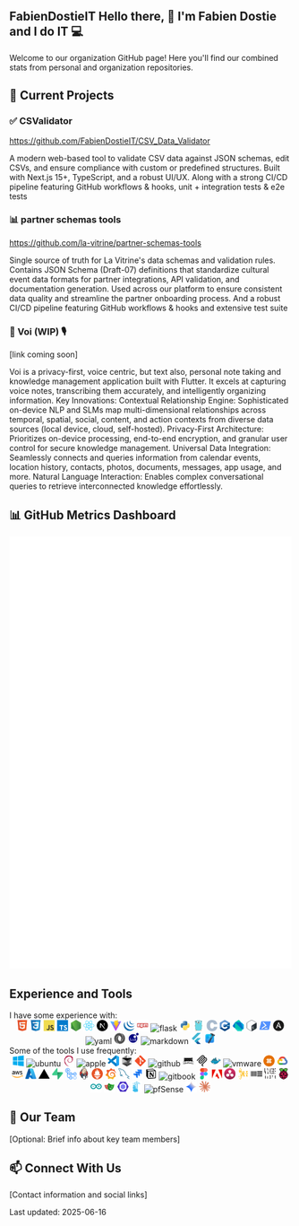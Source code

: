 ## FabienDostieIT Hello there, 👋 I'm Fabien Dostie and I do IT 💻

Welcome to our organization GitHub page! Here you'll find our combined stats from personal and organization repositories.

## 🚀 Current Projects
### ✅ CSValidator
https://github.com/FabienDostieIT/CSV_Data_Validator

A modern web-based tool to validate CSV data against JSON schemas, edit CSVs, and ensure compliance with custom or predefined structures. Built with Next.js 15+, TypeScript, and a robust UI/UX. Along with a strong CI/CD pipeline featuring GitHub workflows & hooks, unit + integration tests & e2e tests

### 📊 partner schemas tools
https://github.com/la-vitrine/partner-schemas-tools

Single source of truth for La Vitrine's data schemas and validation rules. Contains JSON Schema (Draft-07) definitions that standardize cultural event data formats for partner integrations, API validation, and documentation generation. Used across our platform to ensure consistent data quality and streamline the partner onboarding process. And a robust CI/CD pipeline featuring GitHub workflows & hooks and extensive test suite

### 🚧 Voi (WIP) 🎙️
[link coming soon]

Voi is a privacy-first, voice centric, but text also, personal note taking and knowledge management application built with Flutter. It excels at capturing voice notes, transcribing them accurately, and intelligently organizing information.
Key Innovations:
Contextual Relationship Engine: Sophisticated on-device NLP and SLMs map multi-dimensional relationships across temporal, spatial, social, content, and action contexts from diverse data sources (local device, cloud, self-hosted).
Privacy-First Architecture: Prioritizes on-device processing, end-to-end encryption, and granular user control for secure knowledge management.
Universal Data Integration: Seamlessly connects and queries information from calendar events, location history, contacts, photos, documents, messages, app usage, and more.
Natural Language Interaction: Enables complex conversational queries to retrieve interconnected knowledge effortlessly.

## 📊 GitHub Metrics Dashboard

<div align="center">
  <!-- GitHub Metrics SVG will be here -->
  <img src="./metrics.svg" alt="GitHub Metrics" />
</div>

<div align="center">
  <!-- Placeholder for potential future content or removed sections -->
</div>

## Experience and Tools


<summary>I have some experience with:</summary>

<div align="center">
  <!-- Web -->
  <img src="https://raw.githubusercontent.com/devicons/devicon/master/icons/html5/html5-original.svg" alt="html5" width="20" height="20"/>
  <img src="https://raw.githubusercontent.com/devicons/devicon/master/icons/css3/css3-original.svg" alt="css3" width="20" height="20"/>
  <img src="https://raw.githubusercontent.com/devicons/devicon/master/icons/javascript/javascript-original.svg" alt="javascript" width="20" height="20"/>
  <img src="https://raw.githubusercontent.com/devicons/devicon/master/icons/typescript/typescript-original.svg" alt="typescript" width="20" height="20"/>
  <img src="https://raw.githubusercontent.com/devicons/devicon/master/icons/nodejs/nodejs-original.svg" alt="nodejs" width="20" height="20"/>
  <img src="https://raw.githubusercontent.com/devicons/devicon/master/icons/react/react-original.svg" alt="react" width="20" height="20"/>
  <img src="https://raw.githubusercontent.com/devicons/devicon/master/icons/nextjs/nextjs-original.svg" alt="nextjs" width="20" height="20"/>
  <img src="https://raw.githubusercontent.com/devicons/devicon/master/icons/vitejs/vitejs-original.svg" alt="vite" width="20" height="20"/>
  <img src="https://raw.githubusercontent.com/devicons/devicon/master/icons/jquery/jquery-original.svg" alt="jquery" width="20" height="20"/>
  <img src="https://raw.githubusercontent.com/devicons/devicon/master/icons/npm/npm-original-wordmark.svg" alt="npm" width="20" height="20"/>
  <!-- Backend -->
  <img src="https://cdn.simpleicons.org/flask/ffffff" alt="flask" width="20" height="20"/>
  <img src="https://raw.githubusercontent.com/devicons/devicon/master/icons/python/python-original.svg" alt="python" width="20" height="20"/>
  <img src="https://raw.githubusercontent.com/devicons/devicon/master/icons/go/go-original.svg" alt="go" width="20" height="20"/>
  <img src="https://raw.githubusercontent.com/devicons/devicon/master/icons/c/c-original.svg" alt="c" width="20" height="20"/>
  <img src="https://raw.githubusercontent.com/devicons/devicon/master/icons/cplusplus/cplusplus-original.svg" alt="cplusplus" width="20" height="20"/>
  <img src="https://raw.githubusercontent.com/devicons/devicon/master/icons/dart/dart-original.svg" alt="dart" width="20" height="20"/>
  <!-- Infra/Scripting -->
  <img src="https://raw.githubusercontent.com/devicons/devicon/master/icons/bash/bash-original.svg" alt="bash" width="20" height="20"/> 
  <img src="https://raw.githubusercontent.com/devicons/devicon/master/icons/powershell/powershell-original.svg" alt="powershell" width="20" height="20"/>
  <img src="https://raw.githubusercontent.com/devicons/devicon/master/icons/ansible/ansible-original.svg" alt="ansible" width="20" height="20"/>
  <img src="https://cdn.simpleicons.org/yaml/ffffff" alt="yaml" width="20" height="20"/>
  <!-- Data/Markup -->
  <img src="https://raw.githubusercontent.com/devicons/devicon/master/icons/json/json-plain.svg" alt="json" width="20" height="20"/>
  <img src="https://raw.githubusercontent.com/devicons/devicon/master/icons/lua/lua-original.svg" alt="lua" width="20" height="20"/>
  <img src="https://cdn.simpleicons.org/markdown/ffffff" alt="markdown" width="20" height="20"/>
  <!-- Mobile/Other -->
  <img src="https://raw.githubusercontent.com/devicons/devicon/master/icons/flutter/flutter-original.svg" alt="flutter" width="20" height="20"/>
  <img src="https://raw.githubusercontent.com/devicons/devicon/master/icons/xcode/xcode-original.svg" alt="xcode" width="20" height="20"/>
</div>
</details>


<summary>Some of the tools I use frequently:</summary>

<div align="center">
  <!-- OS -->
  <img src="https://raw.githubusercontent.com/devicons/devicon/master/icons/windows8/windows8-original.svg" alt="windows" width="20" height="20"/>
  <img src="https://cdn.simpleicons.org/ubuntu/ffffff" alt="ubuntu" width="20" height="20"/>
  <img src="https://raw.githubusercontent.com/devicons/devicon/master/icons/debian/debian-original.svg" alt="debian" width="20" height="20"/>
  <img src="https://cdn.simpleicons.org/apple/ffffff" alt="apple" width="20" height="20"/>
  <!-- Dev Env -->
  <img src="https://raw.githubusercontent.com/devicons/devicon/master/icons/vscode/vscode-original.svg" alt="vscode" width="20" height="20"/>
  <img src="../assets/icons/cursor.svg" alt="Cursor IDE" width="20" height="20"/>
  <img src="https://raw.githubusercontent.com/devicons/devicon/master/icons/git/git-original.svg" alt="git" width="20" height="20"/>
  <img src="https://cdn.simpleicons.org/github/ffffff" alt="github" width="20" height="20"/>
  <img src="https://raw.githubusercontent.com/devicons/devicon/master/icons/ohmyzsh/ohmyzsh-original.svg" alt="ohmyzsh" width="20" height="20"/>
  <img src="../assets/icons/mcp.svg" alt="mcp" width="20" height="20"/>
  <!-- Virtualization/Container -->
  <img src="https://raw.githubusercontent.com/devicons/devicon/master/icons/docker/docker-original.svg" alt="docker" width="20" height="20"/>
  <img src="https://cdn.simpleicons.org/vmware/ffffff" alt="vmware" width="20" height="20"/>
  <img src="../assets/icons/proxmox.svg" alt="proxmox" width="20" height="20"/>
  <!-- Cloud/Hosting -->
  <img src="https://raw.githubusercontent.com/devicons/devicon/master/icons/googlecloud/googlecloud-original.svg" alt="googlecloud" width="20" height="20"/>
  <img src="../assets/icons/aws-color.svg" alt="aws" width="20" height="20"/>
  <img src="../assets/icons/azure-color.svg" alt="azure" width="20" height="20"/>
  <img src="https://raw.githubusercontent.com/devicons/devicon/master/icons/vercel/vercel-original.svg" alt="vercel" width="20" height="20"/>
  <img src="https://raw.githubusercontent.com/devicons/devicon/master/icons/supabase/supabase-original.svg" alt="supabase" width="20" height="20"/>
  <!-- CI/CD -->
  <img src="https://raw.githubusercontent.com/devicons/devicon/master/icons/githubactions/githubactions-original.svg" alt="githubactions" width="20" height="20"/>
  <img src="https://raw.githubusercontent.com/devicons/devicon/master/icons/jenkins/jenkins-original.svg" alt="jenkins" width="20" height="20"/>
  <!-- Monitoring -->
  <img src="https://raw.githubusercontent.com/devicons/devicon/master/icons/prometheus/prometheus-original.svg" alt="prometheus" width="20" height="20"/>
  <img src="https://raw.githubusercontent.com/devicons/devicon/master/icons/grafana/grafana-original.svg" alt="grafana" width="20" height="20"/>
  <!-- Databases -->
  <img src="https://raw.githubusercontent.com/devicons/devicon/master/icons/mysql/mysql-original.svg" alt="mysql" width="20" height="20"/>
  <!-- Project Management -->
  <img src="https://raw.githubusercontent.com/devicons/devicon/master/icons/jira/jira-original.svg" alt="jira" width="20" height="20"/>
  <img src="https://raw.githubusercontent.com/devicons/devicon/master/icons/notion/notion-original.svg" alt="notion" width="20" height="20"/>
  <img src="https://cdn.simpleicons.org/gitbook/ffffff" alt="gitbook" width="20" height="20"/>
  <!-- Design/Video/Audio -->
  <img src="https://raw.githubusercontent.com/devicons/devicon/master/icons/figma/figma-original.svg" alt="figma" width="20" height="20"/>
  <img src="../assets/icons/adobe-color.svg" alt="adobe" width="20" height="20"/>
  <img src="../assets/icons/davinci-resolve-12.svg" alt="Resolve" width="20" height="20"/>
  <img src="../assets/icons/foundry-nuke.svg" alt="Nuke" width="20" height="20"/>
  <img src="../assets/icons/abletonlive.svg" alt="Ableton Live" width="20" height="20"/>
  <img src="../assets/icons/touchdesiger.svg" alt="TouchDesigner" width="20" height="20"/>
  <!-- Hardware -->
  <img src="https://raw.githubusercontent.com/devicons/devicon/master/icons/raspberrypi/raspberrypi-original.svg" alt="raspberrypi" width="20" height="20"/>
  <img src="https://raw.githubusercontent.com/devicons/devicon/master/icons/arduino/arduino-original.svg" alt="arduino" width="20" height="20"/>
  <!-- Testing/Linting -->
  <img src="https://raw.githubusercontent.com/devicons/devicon/master/icons/playwright/playwright-original.svg" alt="playwright" width="20" height="20"/>
  <img src="https://raw.githubusercontent.com/devicons/devicon/master/icons/eslint/eslint-original.svg" alt="eslint" width="20" height="20"/>
  <!-- Network/Infra -->
  <img src="https://raw.githubusercontent.com/devicons/devicon/master/icons/portainer/portainer-original.svg" alt="portainer" width="20" height="20"/>
  <img src="https://cdn.simpleicons.org/pfsense/ffffff" alt="pfSense" width="20" height="20"/>
  <!-- AI -->
  <img src="../assets/icons/gemini-color.svg" alt="Gemini" width="20" height="20"/>
  <img src="../assets/icons/claude-color.svg" alt="Claude" width="20" height="20"/>
</div>
</details>

## 👥 Our Team
[Optional: Brief info about key team members]

## 📫 Connect With Us
[Contact information and social links]

Last updated: 2025-06-16
